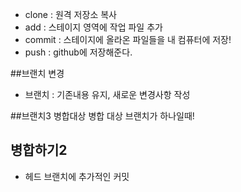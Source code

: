 - clone : 원격 저장소 복사
- add : 스테이지 영역에 작업 파일 추가
- commit : 스테이지에 올라온 파일들을 내 컴퓨터에 저장!
- push : github에 저장해준다.

##브랜치 변경
- 브랜치 : 기존내용 유지, 새로운 변경사항 작성

##브랜치3 병합대상
병합 대상 브랜치가 하나일때!

## 병합하기2
- 헤드 브랜치에 추가적인 커밋